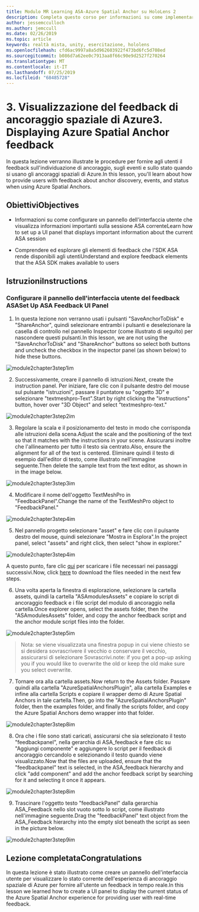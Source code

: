 ```yaml
---
title: Modulo MR Learning ASA-Azure Spatial Anchor su HoloLens 2
description: Completa questo corso per informazioni su come implementare il riconoscimento volto di Azure in un'applicazione di realtà mista.
author: jessemcculloch
ms.author: jemccull
ms.date: 02/26/2019
ms.topic: article
keywords: realtà mista, unity, esercitazione, hololens
ms.openlocfilehash: cfd6ac9997a8a5d962603922f473bd6fc5d708ed
ms.sourcegitcommit: b086d7a62ee0c7913aa8f66c90e9d2527f270264
ms.translationtype: MT
ms.contentlocale: it-IT
ms.lasthandoff: 07/25/2019
ms.locfileid: "68485728"
---
```

# <a name="3-displaying-azure-spatial-anchor-feedback"></a><span data-ttu-id="773f0-104">3. Visualizzazione del feedback di ancoraggio spaziale di Azure</span><span class="sxs-lookup"><span data-stu-id="773f0-104">3. Displaying Azure Spatial Anchor feedback</span></span>

<span data-ttu-id="773f0-105">In questa lezione verranno illustrate le procedure per fornire agli utenti il feedback sull'individuazione di ancoraggio, sugli eventi e sullo stato quando si usano gli ancoraggi spaziali di Azure.</span><span class="sxs-lookup"><span data-stu-id="773f0-105">In this lesson, you'll learn about how to provide users with feedback about anchor discovery, events, and status when using Azure Spatial Anchors.</span></span>

## <a name="objectives"></a><span data-ttu-id="773f0-106">Obiettivi</span><span class="sxs-lookup"><span data-stu-id="773f0-106">Objectives</span></span>

* <span data-ttu-id="773f0-107">Informazioni su come configurare un pannello dell'interfaccia utente che visualizza informazioni importanti sulla sessione ASA corrente</span><span class="sxs-lookup"><span data-stu-id="773f0-107">Learn how to set up a UI panel that displays important information about the current ASA session</span></span>

* <span data-ttu-id="773f0-108">Comprendere ed esplorare gli elementi di feedback che l'SDK ASA rende disponibili agli utenti</span><span class="sxs-lookup"><span data-stu-id="773f0-108">Understand and explore feedback elements that the ASA SDK makes available to users</span></span>

## <a name="instructions"></a><span data-ttu-id="773f0-109">Istruzioni</span><span class="sxs-lookup"><span data-stu-id="773f0-109">Instructions</span></span>

### <a name="set-up-asa-feedback-ui-panel"></a><span data-ttu-id="773f0-110">Configurare il pannello dell'interfaccia utente del feedback ASA</span><span class="sxs-lookup"><span data-stu-id="773f0-110">Set Up ASA Feedback UI Panel</span></span>

1. <span data-ttu-id="773f0-111">In questa lezione non verranno usati i pulsanti "SaveAnchorToDisk" e "ShareAnchor", quindi selezionare entrambi i pulsanti e deselezionare la casella di controllo nel pannello Inspector (come illustrato di seguito) per nascondere questi pulsanti.</span><span class="sxs-lookup"><span data-stu-id="773f0-111">In this lesson, we are not using the "SaveAnchorToDisk" and "ShareAnchor" buttons so select both buttons and uncheck the checkbox in the inspector panel (as shown below) to hide these buttons.</span></span>
   

![module2chapter3step1im](images/module2chapter3step1im.PNG)

2. <span data-ttu-id="773f0-113">Successivamente, creare il pannello di istruzioni.</span><span class="sxs-lookup"><span data-stu-id="773f0-113">Next, create the instruction panel.</span></span> <span data-ttu-id="773f0-114">Per iniziare, fare clic con il pulsante destro del mouse sul pulsante "istruzioni", passare il puntatore su "oggetto 3D" e selezionare "textmeshpro-Text".</span><span class="sxs-lookup"><span data-stu-id="773f0-114">Start by right clicking the "instructions" button, hover over "3D Object" and select "textmeshpro-text."</span></span>

![module2chapter3step2im](images/module2chapter3step2im.PNG)

3. <span data-ttu-id="773f0-116">Regolare la scala e il posizionamento del testo in modo che corrisponda alle istruzioni della scena.</span><span class="sxs-lookup"><span data-stu-id="773f0-116">Adjust the scale and the positioning of the text so that it matches with the instructions in your scene.</span></span> <span data-ttu-id="773f0-117">Assicurarsi inoltre che l'allineamento per tutto il testo sia centrato.</span><span class="sxs-lookup"><span data-stu-id="773f0-117">Also, ensure the alignment for all of the text is centered.</span></span> <span data-ttu-id="773f0-118">Eliminare quindi il testo di esempio dall'editor di testo, come illustrato nell'immagine seguente.</span><span class="sxs-lookup"><span data-stu-id="773f0-118">Then delete the sample text from the text editor, as shown in in the image below.</span></span>

![module2chapter3step3im](images/module2chapter3step3im.PNG)

4. <span data-ttu-id="773f0-120">Modificare il nome dell'oggetto TextMeshPro in "FeedbackPanel".</span><span class="sxs-lookup"><span data-stu-id="773f0-120">Change the name of the TextMeshPro object to "FeedbackPanel."</span></span>
   

![module2chapter3step4im](images/module2chapter3step4im.PNG)

5. <span data-ttu-id="773f0-122">Nel pannello progetto selezionare "asset" e fare clic con il pulsante destro del mouse, quindi selezionare "Mostra in Esplora".</span><span class="sxs-lookup"><span data-stu-id="773f0-122">In the project panel, select "assets" and right click, then select "show in explorer."</span></span>
   

![module2chapter3step4im](images/module2chapter3step5im.PNG)

<span data-ttu-id="773f0-124">A questo punto, fare clic [qui](https://onedrive.live.com/?authkey=%21ABXEC8PvyQu8Qd8&id=5B7335C4342BCB0E%21395636&cid=5B7335C4342BCB0E) per scaricare i file necessari nei passaggi successivi.</span><span class="sxs-lookup"><span data-stu-id="773f0-124">Now, click [here](https://onedrive.live.com/?authkey=%21ABXEC8PvyQu8Qd8&id=5B7335C4342BCB0E%21395636&cid=5B7335C4342BCB0E) to download the files needed in the next few steps.</span></span>

6. <span data-ttu-id="773f0-125">Una volta aperta la finestra di esplorazione, selezionare la cartella assets, quindi la cartella "ASAmodulesAssets" e copiare lo script di ancoraggio feedback e i file script del modulo di ancoraggio nella cartella.</span><span class="sxs-lookup"><span data-stu-id="773f0-125">Once explorer opens, select the assets folder, then the "ASAmodulesAssets" folder, and copy the anchor feedback script and the anchor module script files into the folder.</span></span> 

![module2chapter3step5im](images/module2chapter3step6im.PNG)

> <span data-ttu-id="773f0-127">Nota: se viene visualizzata una finestra popup in cui viene chiesto se si desidera sovrascrivere il vecchio o conservare il vecchio, assicurarsi di selezionare Sovrascrivi.</span><span class="sxs-lookup"><span data-stu-id="773f0-127">note: if you get a pop-up asking you if you would like to overwrite the old or keep the old make sure you select overwrite.</span></span>

7. <span data-ttu-id="773f0-128">Tornare ora alla cartella assets.</span><span class="sxs-lookup"><span data-stu-id="773f0-128">Now return to the Assets folder.</span></span> <span data-ttu-id="773f0-129">Passare quindi alla cartella "AzureSpatialAnchorsPlugin", alla cartella Examples e infine alla cartella Scripts e copiare il wrapper demo di Azure Spatial Anchors in tale cartella.</span><span class="sxs-lookup"><span data-stu-id="773f0-129">Then, go into the "AzureSpatialAnchorsPlugin" folder, then the examples folder, and finally the scripts folder, and copy the Azure Spatial Anchors demo wrapper into that folder.</span></span> 

![module2chapter3step8im](images/module2chapter3step7im.PNG)

8. <span data-ttu-id="773f0-131">Ora che i file sono stati caricati, assicurarsi che sia selezionato il testo "feedbackpanel", nella gerarchia di ASA_feedback e fare clic su "Aggiungi componente" e aggiungere lo script per il feedback di ancoraggio cercandolo e selezionando il testo quando viene visualizzato.</span><span class="sxs-lookup"><span data-stu-id="773f0-131">Now that the files are uploaded, ensure that the "feedbackpanel" text is selected, in the ASA_feedback hierarchy and click "add component" and add the anchor feedback script by searching for it and selecting it once it appears.</span></span> 

![module2chapter3step8im](images/module2chapter3step8im.PNG)

9. <span data-ttu-id="773f0-133">Trascinare l'oggetto testo "feedbackPanel" dalla gerarchia ASA_Feedback nello slot vuoto sotto lo script, come illustrato nell'immagine seguente.</span><span class="sxs-lookup"><span data-stu-id="773f0-133">Drag the "feedbackPanel" text object from the ASA_Feedback hierarchy into the empty slot beneath the script as seen in the picture below.</span></span> 

![module2chapter3step9im](images/module2chapter3step9im.PNG)

## <a name="congratulations"></a><span data-ttu-id="773f0-135">Lezione completata</span><span class="sxs-lookup"><span data-stu-id="773f0-135">Congratulations</span></span>

<span data-ttu-id="773f0-136">In questa lezione è stato illustrato come creare un pannello dell'interfaccia utente per visualizzare lo stato corrente dell'esperienza di ancoraggio spaziale di Azure per fornire all'utente un feedback in tempo reale.</span><span class="sxs-lookup"><span data-stu-id="773f0-136">In this lesson we learned how to create a UI panel to display the current status of the Azure Spatial Anchor experience for providing user with real-time feedback.</span></span>


